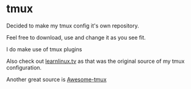 # tmux 

Decided to make my tmux config it's own repository.  

Feel free to download, use and change it as you see fit.

I do make use of tmux plugins

Also check out [learnlinux.tv](https://www.learnlinux.tv/?s=tmux) as that was the original source of my tmux configuration.

Another great source is [Awesome-tmux](https://github.com/rothgar/awesome-tmux)


